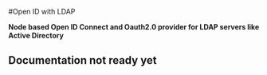 #Open ID with LDAP

**Node based Open ID Connect and Oauth2.0 provider for LDAP servers like Active Directory**

## Documentation not ready yet
